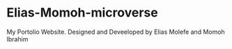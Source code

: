 # Elias-Momoh-microverse

My Portolio Website. Designed and Deveeloped by Elias Molefe and Momoh Ibrahim
